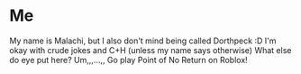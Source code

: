 # Me
My name is Malachi, but I also don't mind being called Dorthpeck :D
I'm okay with crude jokes and C+H (unless my name says otherwise)
What else do eye put here? Um,,,...,, Go play Point of No Return on Roblox!
